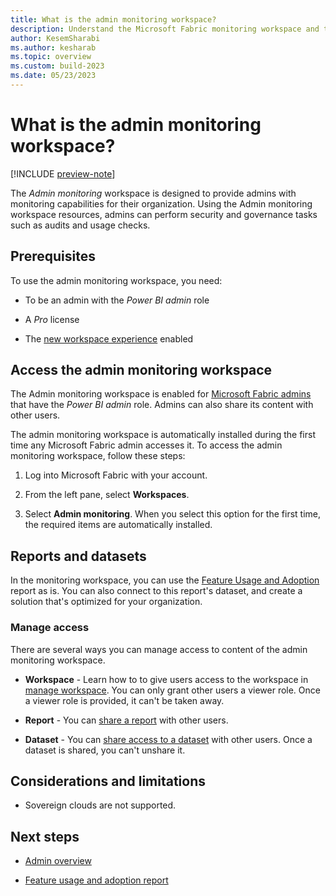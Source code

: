 ```yaml
---
title: What is the admin monitoring workspace?
description: Understand the Microsoft Fabric monitoring workspace and the reports it holds.
author: KesemSharabi
ms.author: kesharab
ms.topic: overview
ms.custom: build-2023
ms.date: 05/23/2023
---
```


# What is the admin monitoring workspace?

[!INCLUDE [preview-note](../includes/preview-note.md)]

The *Admin monitoring* workspace is designed to provide admins with monitoring capabilities for their organization. Using the Admin monitoring workspace resources, admins can perform security and governance tasks such as audits and usage checks.

## Prerequisites

To use the admin monitoring workspace, you need:

* To be an admin with the *Power BI admin* role

* A *Pro* license

* The [new workspace experience](/power-bi/admin/service-admin-portal-workspace#create-workspaces-new-workspace-experience) enabled

## Access the admin monitoring workspace

The Admin monitoring workspace is enabled for [Microsoft Fabric admins](microsoft-fabric-admin.md) that have the *Power BI admin* role. Admins can also share its content with other users.

The admin monitoring workspace is automatically installed during the first time any Microsoft Fabric admin accesses it. To access the admin monitoring workspace, follow these steps:

1. Log into Microsoft Fabric with your account.

2. From the left pane, select **Workspaces**.

3. Select **Admin monitoring**. When you select this option for the first time, the required items are automatically installed.

## Reports and datasets

In the monitoring workspace, you can use the [Feature Usage and Adoption](feature-usage-adoption.md) report as is. You can also connect to this report's dataset, and create a solution that's optimized for your organization.

### Manage access

There are several ways you can manage access to content of the admin monitoring workspace.

* **Workspace** - Learn how to to give users access to the workspace in [manage workspace](../admin/portal-workspaces.md). You can only grant other users a viewer role. Once a viewer role is provided, it can't be taken away.

* **Report** - You can [share a report](/power-bi/connect-data/service-datasets-share) with other users.

* **Dataset** - You can [share access to a dataset](/power-bi/connect-data/service-datasets-share) with other users. Once a dataset is shared, you can't unshare it.

## Considerations and limitations

* Sovereign clouds are not supported.

## Next steps

* [Admin overview](microsoft-fabric-admin.md)

* [Feature usage and adoption report](feature-usage-adoption.md)
